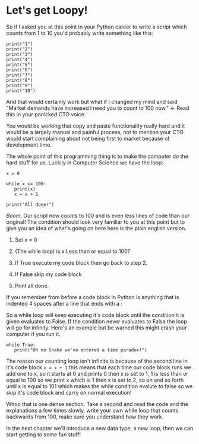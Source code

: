 # Let's get Loopy!

So if I asked you at this point in your Python career to write a script
which counts from 1 to 10 you'd probably write something like this:

	print("1")
	print("2")
	print("3")
	print("4")
	print("5")
	print("6")
	print("7")
	print("8")
	print("9")
	print("10")

And that would certainly work but what if I changed my mind and said
"Market demands have increased I need you to count to 100 now." <- Read
this in your panicked CTO voice.

You would be working that copy and paste functionality really hard and
it would be a largely manual and painful process, not to mention your
CTO would start complaining about not being first to market because of
development time.

The whole point of this programming thing is to make the computer do the
hard stuff for us. Luckily in Computer Science we have the loop:

	x = 0

	while x <= 100:
	   print(x)
	   x = x + 1

	print("All done!")

*Boom*. Our script now counts to 100 and is even less lines of code than
our original! The condition should look very familiar to you at this
point but to give you an idea of what's going on here here is the plain
english version.

1.  Set x = 0
2.  (The while loop) is x Less than or equal to 100?

3.  If True execute my code block then go back to step 2.
4.  If False skip my code block

5.  Print all done.

If you remember from before a code block in Python is anything that is
indented 4 spaces after a line that ends with a :

So a while loop will keep executing it's code block until the condition
it is given evaluates to False. If the condition never evaluates to
False the loop will go for infinity. Here's an example but be warned
this might crash your computer if you run it.

	while True:
	   print("Oh no Snake we've entered a time paradox!")

The reason our counting loop isn't infinite is because of the second
line in it's code block `x = x + 1` this means that each time our code
block runs we add one to x, so it starts at 0 and prints 0 then x is set
to 1, 1 is less than or equal to 100 so we print x which is 1 then x is
set to 2, so on and so forth until x is equal to 101 which makes the
while condition evalute to false so we skip it's code block and carry on
normal execution!

Whoo that is one dense section. Take a second and read the code and the
explanations a few times slowly, write your own while loop that counts
backwards from 100, make sure you understand how they work.

In the next chapter we'll introduce a new data type, a new loop, then we
can start getting to some fun stuff!
